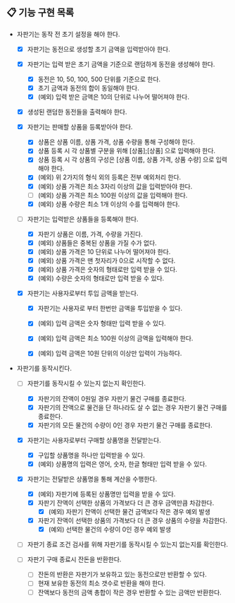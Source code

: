 ## 📋 기능 구현 목록

- 자판기는 동작 전 초기 설정을 해야 한다.
  - [X] 자판기는 동전으로 생성할 초기 금액을 입력받아야 한다.
  - [X] 자판기는 입력 받은 초기 금액을 기준으로 랜덤하게 동전을 생성해야 한다.
    - [X] 동전은 10, 50, 100, 500 단위를 기준으로 한다.
    - [X] 초기 금액과 동전의 합이 동일해야 한다.
    - [X] (예외) 입력 받은 금액은 10의 단위로 나누어 떨어져야 한다.
  - [X] 생성된 랜덤한 동전들을 출력해야 한다.

  - [x] 자판기는 판매할 상품을 등록받아야 한다.
    - [X] 상품은 상품 이름, 상품 가격, 상품 수량을 통해 구성해야 한다.
    - [X] 상품 등록 시 각 상품별 구분을 위해 [상품];[상품] 으로 입력해야 한다.
    - [X] 상품 등록 시 각 상품의 구성은 [상품 이름, 상품 가격, 상품 수량] 으로 입력해야 한다.
    - [X] (예외) 위 2가지의 형식 외의 등록은 전부 예외처리 한다.
    - [X] (예외) 상품 가격은 최소 3자리 이상의 값을 입력받아야 한다.
    - [ ] (예외) 상품 가격은 최소 100원 이상의 값을 입력해야 한다.
    - [X] (예외) 상품 수량은 최소 1개 이상의 수를 입력해야 한다.
    
  - [ ] 자판기는 입력받은 상품들을 등록해야 한다.
    - [X] 자판기 상품은 이름, 가격, 수량을 가진다.
    - [X] (예외) 상품들은 중복된 상품을 가질 수가 없다.
    - [X] (예외) 상품 가격은 10 단위로 나누어 떨어져야 한다.
    - [X] (예외) 상품 가격은 맨 첫자리가 0으로 시작할 수 없다.
    - [X] (예외) 상품 가격은 숫자의 형태로만 입력 받을 수 있다.
    - [x] (예외) 수량은 숫자의 형태로만 입력 받을 수 있다.
    
  - [x] 자판기는 사용자로부터 투입 금액을 받는다.
    - [x] 자판기는 사용자로 부터 한번만 금액을 투입받을 수 있다.
    - [x] (예외) 입력 금액은 숫자 형태만 입력 받을 수 있다.
    - [x] (예외) 입력 금액은 최소 100원 이상의 금액을 입력해야 한다.
    - [x] (예외) 입력 금액은 10원 단위의 이상만 입력이 가능하다.
    

- 자판기를 동작시킨다.   
  - [ ] 자판기를 동작시킬 수 있는지 없는지 확인한다.
    - [x] 자판기의 잔액이 0원일 경우 자판기 물건 구매를 종료한다.
    - [x] 자판기의 잔액으로 물건을 단 하나라도 살 수 없는 경우 자판기 물건 구매를 종료한다.
    - [x] 자판기의 모든 물건의 수량이 0인 경우 자판기 물건 구매를 종료한다.
  
  - [x] 자판기는 사용자로부터 구매할 상품명을 전달받는다.
    - [x] 구입할 상품명을 하나만 입력받을 수 있다.
    - [x] (예외) 상품명의 입력은 영어, 숫자, 한글 형태만 입력 받을 수 있다.
    
  - [x] 자판기는 전달받은 상품명을 통해 계산을 수행한다.
    - [x] (예외) 자판기에 등록된 상품명만 입력을 받을 수 있다.    
    - [x] 자판기 잔액이 선택한 상품의 가격보다 더 큰 경우 금액만큼 차감한다.
      - [x] (예외) 자판기 잔액이 선택한 물건 금액보다 작은 경우 예외 발생
    - [x] 자판기 잔액이 선택한 상품의 가격보다 더 큰 경우 상품의 수량을 차감한다.
      - [x] (예외) 선택한 물건의 수량이 0인 경우 예외 발생
  
  - [ ] 자판기 종료 조건 검사를 위해 자판기를 동작시킬 수 있는지 없는지를 확인한다.    

  - [ ] 자판기 구매 종료시 잔돈을 반환한다.
    - [ ] 잔돈의 반환은 자판기가 보유하고 있는 동전으로만 반환할 수 있다.
    - [ ] 현재 보유한 동전의 최소 갯수로 반환을 해야 한다.
    - [ ] 잔액보다 동전의 금액 총합이 작은 경우 반환할 수 있는 금액만 반환한다.
